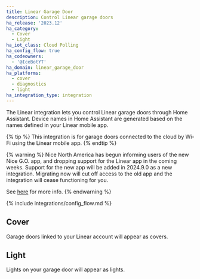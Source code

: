 ```yaml
---
title: Linear Garage Door
description: Control Linear garage doors
ha_release: '2023.12'
ha_category:
  - Cover
  - Light
ha_iot_class: Cloud Polling
ha_config_flow: true
ha_codeowners:
  - '@IceBotYT'
ha_domain: linear_garage_door
ha_platforms:
  - cover
  - diagnostics
  - light
ha_integration_type: integration
---
```


The Linear integration lets you control Linear garage doors through Home Assistant. Device names in Home Assistant are generated based on the names defined in your Linear mobile app.

{% tip %}
This integration is for garage doors connected to the cloud by Wi-Fi using the Linear mobile app.
{% endtip %}

{% warning %}
Nice North America has begun informing users of the new Nice G.O. app, and dropping support for the Linear app in the coming weeks. Support for the new app will be added in 2024.9.0 as a new integration.
Migrating now will cut off access to the old app and the integration will cease functioning for you.

See [here](https://na.niceforyou.com/features/nice-go-app/#migration) for more info.
{% endwarning %}

{% include integrations/config_flow.md %}

## Cover

Garage doors linked to your Linear account will appear as covers.

## Light

Lights on your garage door will appear as lights.
